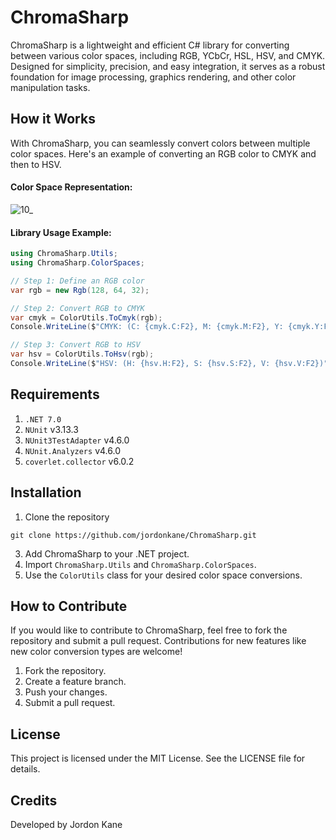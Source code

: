 # ChromaSharp
ChromaSharp is a lightweight and efficient C# library for converting between various color spaces, including RGB, YCbCr, HSL, HSV, and CMYK. Designed for simplicity, precision, and easy integration, it serves as a robust foundation for image processing, graphics rendering, and other color manipulation tasks.

## How it Works
With ChromaSharp, you can seamlessly convert colors between multiple color spaces. Here's an example of converting an RGB color to CMYK and then to HSV.
#### Color Space Representation:
![10_](https://github.com/user-attachments/assets/9034a350-47dc-4906-bc84-4ed2c3d882f4)
#### Library Usage Example:
```csharp
using ChromaSharp.Utils;
using ChromaSharp.ColorSpaces;

// Step 1: Define an RGB color
var rgb = new Rgb(128, 64, 32);

// Step 2: Convert RGB to CMYK
var cmyk = ColorUtils.ToCmyk(rgb);
Console.WriteLine($"CMYK: (C: {cmyk.C:F2}, M: {cmyk.M:F2}, Y: {cmyk.Y:F2}, K: {cmyk.K:F2})");

// Step 3: Convert RGB to HSV
var hsv = ColorUtils.ToHsv(rgb);
Console.WriteLine($"HSV: (H: {hsv.H:F2}, S: {hsv.S:F2}, V: {hsv.V:F2})");
```

## Requirements
1. `.NET 7.0`
2. `NUnit` v3.13.3
3. `NUnit3TestAdapter` v4.6.0
4. `NUnit.Analyzers` v4.6.0
5. `coverlet.collector` v6.0.2

## Installation
1. Clone the repository
```
git clone https://github.com/jordonkane/ChromaSharp.git
```
3. Add ChromaSharp to your .NET project.
4. Import `ChromaSharp.Utils` and `ChromaSharp.ColorSpaces`.
5. Use the `ColorUtils` class for your desired color space conversions.

## How to Contribute
If you would like to contribute to ChromaSharp, feel free to fork the repository and submit a pull request. Contributions for new features like new color conversion types are welcome!
1. Fork the repository.
2. Create a feature branch.
3. Push your changes.
4. Submit a pull request.

## License
This project is licensed under the MIT License. See the LICENSE file for details.

## Credits
Developed by Jordon Kane
